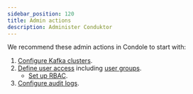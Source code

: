 ```yaml
---
sidebar_position: 120
title: Admin actions
description: Administer Conduktor
---
```



We recommend these admin actions in <GlossaryTerm>Condole</GlossaryTerm> to start with:

1. [Configure Kafka clusters](/guide/conduktor-in-production/admin/configure-clusters).
1. [Define user access](/guide/conduktor-in-production/admin/user-access) including [user groups](/guide/conduktor-in-production/admin/user-access/map-external-groups).
    - [Set up RBAC](/guide/conduktor-in-production/admin/set-up-rbac).
1. [Configure audit logs](/guide/conduktor-in-production/admin/audit-logs).
